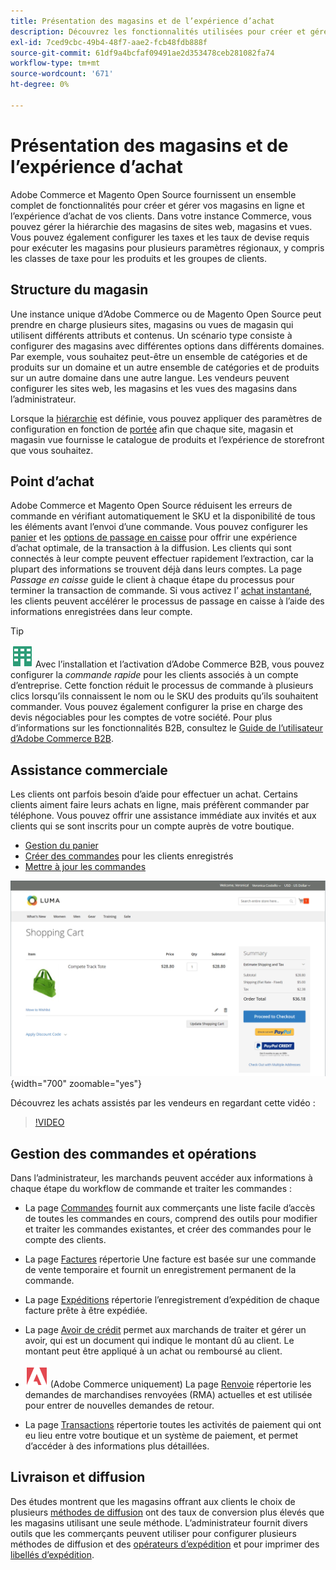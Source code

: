 ```yaml
---
title: Présentation des magasins et de l’expérience d’achat
description: Découvrez les fonctionnalités utilisées pour créer et gérer vos magasins en ligne et l’expérience d’achat pour vos clients.
exl-id: 7ced9cbc-49b4-48f7-aae2-fcb48fdb888f
source-git-commit: 61df9a4bcfaf09491ae2d353478ceb281082fa74
workflow-type: tm+mt
source-wordcount: '671'
ht-degree: 0%

---
```


# Présentation des magasins et de l’expérience d’achat

Adobe Commerce et Magento Open Source fournissent un ensemble complet de fonctionnalités pour créer et gérer vos magasins en ligne et l’expérience d’achat de vos clients. Dans votre instance Commerce, vous pouvez gérer la hiérarchie des magasins de sites web, magasins et vues. Vous pouvez également configurer les taxes et les taux de devise requis pour exécuter les magasins pour plusieurs paramètres régionaux, y compris les classes de taxe pour les produits et les groupes de clients.

## Structure du magasin

Une instance unique d’Adobe Commerce ou de Magento Open Source peut prendre en charge plusieurs sites, magasins ou vues de magasin qui utilisent différents attributs et contenus. Un scénario type consiste à configurer des magasins avec différentes options dans différents domaines. Par exemple, vous souhaitez peut-être un ensemble de catégories et de produits sur un domaine et un autre ensemble de catégories et de produits sur un autre domaine dans une autre langue. Les vendeurs peuvent configurer les sites web, les magasins et les vues des magasins dans l’administrateur.

Lorsque la [hiérarchie](stores.md) est définie, vous pouvez appliquer des paramètres de configuration en fonction de [portée](../getting-started/websites-stores-views.md#scope-settings) afin que chaque site, magasin et magasin vue fournisse le catalogue de produits et l’expérience de storefront que vous souhaitez.

## Point d’achat

Adobe Commerce et Magento Open Source réduisent les erreurs de commande en vérifiant automatiquement le SKU et la disponibilité de tous les éléments avant l’envoi d’une commande. Vous pouvez configurer les [panier](cart.md) et les [ options de passage en caisse](checkout-process.md) pour offrir une expérience d’achat optimale, de la transaction à la diffusion. Les clients qui sont connectés à leur compte peuvent effectuer rapidement l’extraction, car la plupart des informations se trouvent déjà dans leurs comptes. La page _Passage en caisse_ guide le client à chaque étape du processus pour terminer la transaction de commande. Si vous activez l’ [achat instantané](checkout-instant-purchase.md), les clients peuvent accélérer le processus de passage en caisse à l’aide des informations enregistrées dans leur compte.

>[!TIP]
>
>![Adobe Commerce B2B](../assets/b2b.svg) Avec l’installation et l’activation d’Adobe Commerce B2B, vous pouvez configurer la _commande rapide_ pour les clients associés à un compte d’entreprise. Cette fonction réduit le processus de commande à plusieurs clics lorsqu’ils connaissent le nom ou le SKU des produits qu’ils souhaitent commander. Vous pouvez également configurer la prise en charge des devis négociables pour les comptes de votre société. Pour plus d’informations sur les fonctionnalités B2B, consultez le [Guide de l’utilisateur d’Adobe Commerce B2B](https://experienceleague.adobe.com/docs/commerce-admin/b2b/introduction.html).

## Assistance commerciale

Les clients ont parfois besoin d’aide pour effectuer un achat. Certains clients aiment faire leurs achats en ligne, mais préfèrent commander par téléphone. Vous pouvez offrir une assistance immédiate aux invités et aux clients qui se sont inscrits pour un compte auprès de votre boutique.

- [Gestion du panier](shopping-assisted-cart-manage.md)
- [Créer des commandes](customer-account-create-order.md) pour les clients enregistrés
- [Mettre à jour les commandes](order-update.md)

![Panier](./assets/storefront-cart-price-group-discount.png){width="700" zoomable="yes"}

Découvrez les achats assistés par les vendeurs en regardant cette vidéo :

>[!VIDEO](https://video.tv.adobe.com/v/343662/?quality=12)

## Gestion des commandes et opérations

Dans l’administrateur, les marchands peuvent accéder aux informations à chaque étape du workflow de commande et traiter les commandes :

- La page [Commandes](orders.md) fournit aux commerçants une liste facile d’accès de toutes les commandes en cours, comprend des outils pour modifier et traiter les commandes existantes, et créer des commandes pour le compte des clients.

- La page [Factures](invoices.md) répertorie Une facture est basée sur une commande de vente temporaire et fournit un enregistrement permanent de la commande.

- La page [Expéditions](shipments.md) répertorie l’enregistrement d’expédition de chaque facture prête à être expédiée.

- La page [Avoir de crédit](credit-memos.md) permet aux marchands de traiter et gérer un avoir, qui est un document qui indique le montant dû au client. Le montant peut être appliqué à un achat ou remboursé au client.

- ![Adobe Commerce](../assets/adobe-logo.svg) (Adobe Commerce uniquement) La page [Renvoie](returns.md) répertorie les demandes de marchandises renvoyées (RMA) actuelles et est utilisée pour entrer de nouvelles demandes de retour.

- La page [Transactions](transactions.md) répertorie toutes les activités de paiement qui ont eu lieu entre votre boutique et un système de paiement, et permet d’accéder à des informations plus détaillées.

## Livraison et diffusion

Des études montrent que les magasins offrant aux clients le choix de plusieurs [méthodes de diffusion](delivery.md) ont des taux de conversion plus élevés que les magasins utilisant une seule méthode. L’administrateur fournit divers outils que les commerçants peuvent utiliser pour configurer plusieurs méthodes de diffusion et des [opérateurs d’expédition](carriers.md) et pour imprimer des [libellés d’expédition](shipping-labels.md).

